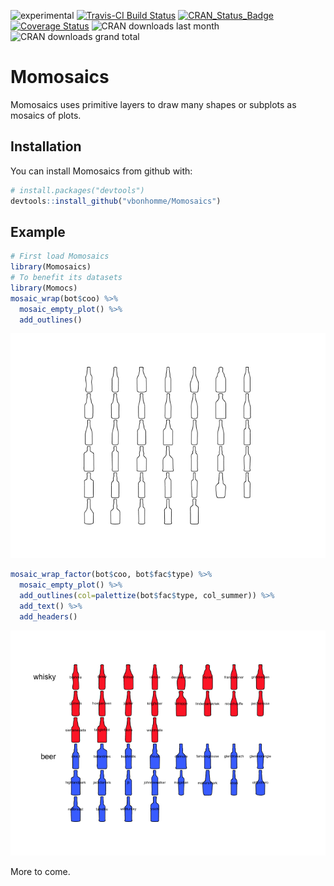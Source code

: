 ![experimental](https://img.shields.io/badge/lifecycle-experimental-orange.svg)
[![Travis-CI Build Status](https://travis-ci.org/vbonhomme/Momosaics.svg?branch=master)](https://travis-ci.org/vbonhomme/Momosaics) [![CRAN\_Status\_Badge](http://www.r-pkg.org/badges/version/Momosaics)](http://cran.r-project.org/package=Momosaics) [![Coverage Status](https://img.shields.io/codecov/c/github/vbonhomme/Momosaics/master.svg)](https://codecov.io/github/vbonhomme/Momosaics?branch=master) ![CRAN downloads last month](http://cranlogs.r-pkg.org/badges/Momosaics) ![CRAN downloads grand total](http://cranlogs.r-pkg.org/badges/grand-total/Momosaics)

<!-- README.md is generated from README.Rmd. Please edit that file -->
Momosaics
=========

Momosaics uses primitive layers to draw many shapes or subplots as mosaics of plots.

Installation
------------

You can install Momosaics from github with:

``` r
# install.packages("devtools")
devtools::install_github("vbonhomme/Momosaics")
```

Example
-------

``` r
# First load Momosaics
library(Momosaics)
# To benefit its datasets
library(Momocs)
mosaic_wrap(bot$coo) %>% 
  mosaic_empty_plot() %>% 
  add_outlines()
```

![](README-outlines-1.png)

``` r
mosaic_wrap_factor(bot$coo, bot$fac$type) %>% 
  mosaic_empty_plot() %>% 
  add_outlines(col=palettize(bot$fac$type, col_summer)) %>% 
  add_text() %>% 
  add_headers()
```

![](README-factor-1.png)

More to come.
